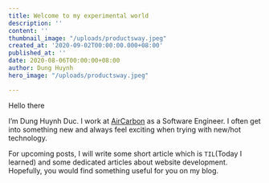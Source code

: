 ```yaml
---
title: Welcome to my experimental world
description: ''
content: ''
thumbnail_image: "/uploads/productsway.jpeg"
created_at: '2020-09-02T00:00:00.000+08:00'
published_at: ''
date: 2020-08-06T00:00:00+08:00
author: Dung Huynh
hero_image: "/uploads/productsway.jpeg"

---
```

Hello there

I’m Dung Huynh Duc. I work at [AirCarbon](https://aircarbon.co/) as a Software Engineer. I often get into something new and always feel exciting when trying with new/hot technology.

For upcoming posts, I will write some short article which is `TIL`(Today I learned) and some dedicated articles about website development. Hopefully, you would find something useful for you on my blog.